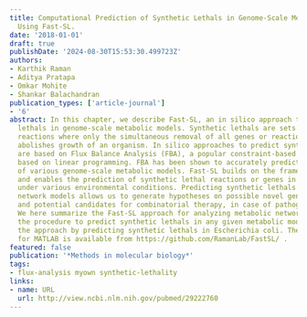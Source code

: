 ```yaml
---
title: Computational Prediction of Synthetic Lethals in Genome-Scale Metabolic Models
  Using Fast-SL.
date: '2018-01-01'
draft: true
publishDate: '2024-08-30T15:53:30.499723Z'
authors:
- Karthik Raman
- Aditya Pratapa
- Omkar Mohite
- Shankar Balachandran
publication_types: ['article-journal']
- '6'
abstract: In this chapter, we describe Fast-SL, an in silico approach to predict synthetic
  lethals in genome-scale metabolic models. Synthetic lethals are sets of genes or
  reactions where only the simultaneous removal of all genes or reactions in the set
  abolishes growth of an organism. In silico approaches to predict synthetic lethals
  are based on Flux Balance Analysis (FBA), a popular constraint-based analysis method
  based on linear programming. FBA has been shown to accurately predict the viability
  of various genome-scale metabolic models. Fast-SL builds on the framework of FBA
  and enables the prediction of synthetic lethal reactions or genes in different organisms,
  under various environmental conditions. Predicting synthetic lethals in metabolic
  network models allows us to generate hypotheses on possible novel genetic interactions
  and potential candidates for combinatorial therapy, in case of pathogenic organisms.
  We here summarize the Fast-SL approach for analyzing metabolic networks and detail
  the procedure to predict synthetic lethals in any given metabolic model. We illustrate
  the approach by predicting synthetic lethals in Escherichia coli. The Fast-SL implementation
  for MATLAB is available from https://github.com/RamanLab/FastSL/ .
featured: false
publication: '*Methods in molecular biology*'
tags:
- flux-analysis myown synthetic-lethality
links:
- name: URL
  url: http://view.ncbi.nlm.nih.gov/pubmed/29222760
---
```


